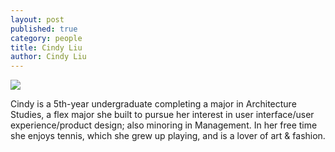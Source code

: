```yaml
---
layout: post
published: true
category: people
title: Cindy Liu
author: Cindy Liu
---
```

![]({{site.baseurl}}/assets/FullSizeRender-1%20copy.jpg)

Cindy is a 5th-year undergraduate completing a major in Architecture Studies, a flex major she built to pursue her interest in user interface/user experience/product design; also minoring in Management. In her free time she enjoys tennis, which she grew up playing, and is a lover of art & fashion.

